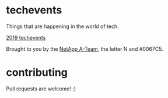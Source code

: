 # techevents
Things that are happening in the world of tech.

[2019 techevents](./2019.md)

Brought to you by the [NetApp A-Team](https://twitter.com/NetAppATeam), the letter N and #0067C5.

# contributing
Pull requests are welcome! :)
